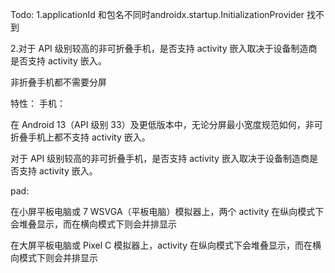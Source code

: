 Todo:
1.applicationId 和包名不同时androidx.startup.InitializationProvider 找不到

2.对于 API 级别较高的非可折叠手机，是否支持 activity 嵌入取决于设备制造商是否支持 activity 嵌入。

非折叠手机都不需要分屏

特性：
手机：

在 Android 13（API 级别 33）及更低版本中，无论分屏最小宽度规范如何，非可折叠手机上都不支持 activity 嵌入。

对于 API 级别较高的非可折叠手机，是否支持 activity 嵌入取决于设备制造商是否支持 activity 嵌入。

pad:

在小屏平板电脑或 7 WSVGA（平板电脑）模拟器上，两个 activity 在纵向模式下会堆叠显示，而在横向模式下则会并排显示

在大屏平板电脑或 Pixel C 模拟器上，activity 在纵向模式下会堆叠显示，而在横向模式下则会并排显示